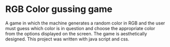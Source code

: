 # RGB Color gussing game
A game in which the machine generates a random color in RGB and the user must guess which color is in question and choose the appropriate color from the options displayed on the screen. The game is aesthetically designed. This project was written with java script and css.
